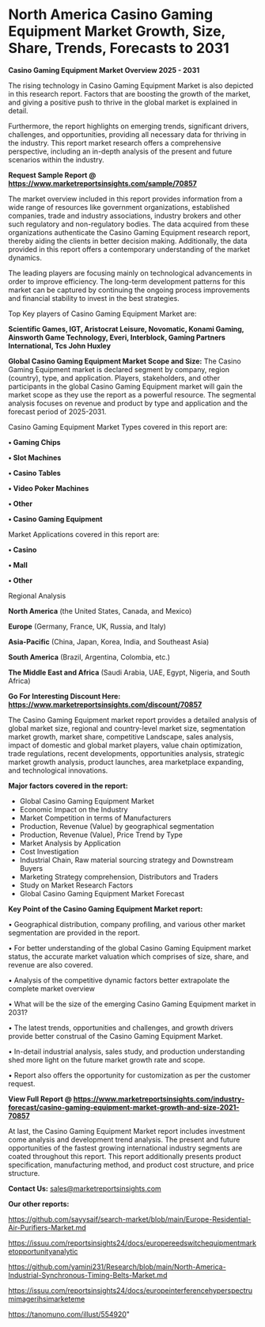 # North America Casino Gaming Equipment Market Growth, Size, Share, Trends, Forecasts to 2031

<Strong> Casino Gaming Equipment Market Overview 2025 - 2031</strong>

The rising technology in Casino Gaming Equipment Market is also depicted in this research report. Factors that are boosting the growth of the market, and giving a positive push to thrive in the global market is explained in detail.

Furthermore, the report highlights on emerging trends, significant drivers, challenges, and opportunities, providing all necessary data for thriving in the industry. This report market research offers a comprehensive perspective, including an in-depth analysis of the present and future scenarios within the industry.

<strong>Request Sample Report @ <a href=https://www.marketreportsinsights.com/sample/70857>https://www.marketreportsinsights.com/sample/70857</a></strong>

The market overview included in this report provides information from a wide range of resources like government organizations, established companies, trade and industry associations, industry brokers and other such regulatory and non-regulatory bodies. The data acquired from these organizations authenticate the Casino Gaming Equipment research report, thereby aiding the clients in better decision making. Additionally, the data provided in this report offers a contemporary understanding of the market dynamics.

The leading players are focusing mainly on technological advancements in order to improve efficiency. The long-term development patterns for this market can be captured by continuing the ongoing process improvements and financial stability to invest in the best strategies.

Top Key players of Casino Gaming Equipment Market are:

<strong>Scientific Games, IGT, Aristocrat Leisure, Novomatic, Konami Gaming, Ainsworth Game Technology, Everi, Interblock, Gaming Partners International, Tcs John Huxley</strong>

<strong><b>Global Casino Gaming Equipment Market Scope and Size:</b></strong>
The Casino Gaming Equipment market is declared segment by company, region (country), type, and application. Players, stakeholders, and other participants in the global Casino Gaming Equipment market will gain the market scope as they use the report as a powerful resource. The segmental analysis focuses on revenue and product by type and application and the forecast period of 2025-2031.

Casino Gaming Equipment Market Types covered in this report are:

<strong>• Gaming Chips

• Slot Machines

• Casino Tables

• Video Poker Machines

• Other

• Casino Gaming Equipment</strong>

Market Applications covered in this report are:

<strong>• Casino

• Mall

• Other</strong> 

Regional Analysis

<strong>North America</strong> (the United States, Canada, and Mexico)

<strong>Europe</strong> (Germany, France, UK, Russia, and Italy)

<strong>Asia-Pacific</strong> (China, Japan, Korea, India, and Southeast Asia)

<strong>South America</strong> (Brazil, Argentina, Colombia, etc.)

<strong>The Middle East and Africa</strong> (Saudi Arabia, UAE, Egypt, Nigeria, and South Africa)

<strong>Go For Interesting Discount Here: <a href=https://www.marketreportsinsights.com/discount/70857>https://www.marketreportsinsights.com/discount/70857</a></strong>

The Casino Gaming Equipment market report provides a detailed analysis of global market size, regional and country-level market size, segmentation market growth, market share, competitive Landscape, sales analysis, impact of domestic and global market players, value chain optimization, trade regulations, recent developments, opportunities analysis, strategic market growth analysis, product launches, area marketplace expanding, and technological innovations.

<strong><b>Major factors covered in the report:</b></strong>
<ul>
  <li>Global Casino Gaming Equipment Market </li>
  <li>Economic Impact on the Industry</li>
  <li>Market Competition in terms of Manufacturers</li>
  <li>Production, Revenue (Value) by geographical segmentation</li>
  <li>Production, Revenue (Value), Price Trend by Type</li>
  <li>Market Analysis by Application</li>
  <li>Cost Investigation</li>
  <li>Industrial Chain, Raw material sourcing strategy and Downstream Buyers</li>
  <li>Marketing Strategy comprehension, Distributors and Traders</li>
  <li>Study on Market Research Factors</li>
  <li>Global Casino Gaming Equipment Market Forecast</li>
</ul>

<strong><b>Key Point of the Casino Gaming Equipment Market report:</b></strong>

• Geographical distribution, company profiling, and various other market segmentation are provided in the report.

• For better understanding of the global Casino Gaming Equipment market status, the accurate market valuation which comprises of size, share, and revenue are also covered.

• Analysis of the competitive dynamic factors better extrapolate the complete market overview

• What will be the size of the emerging Casino Gaming Equipment market in 2031?

• The latest trends, opportunities and challenges, and growth drivers provide better construal of the Casino Gaming Equipment Market.

• In-detail industrial analysis, sales study, and production understanding shed more light on the future market growth rate and scope.

• Report also offers the opportunity for customization as per the customer request.

<strong><b>View Full Report @ <a href=https://www.marketreportsinsights.com/industry-forecast/casino-gaming-equipment-market-growth-and-size-2021-70857>https://www.marketreportsinsights.com/industry-forecast/casino-gaming-equipment-market-growth-and-size-2021-70857</a></b></strong>


At last, the Casino Gaming Equipment Market report includes investment come analysis and development trend analysis. The present and future opportunities of the fastest growing international industry segments are coated throughout this report. This report additionally presents product specification, manufacturing method, and product cost structure, and price structure.

<strong>Contact Us:</strong>
sales@marketreportsinsights.com

<strong>Our other reports:</strong>

<a href=https://github.com/sayysaif/search-market/blob/main/Europe-Residential-Air-Purifiers-Market.md>https://github.com/sayysaif/search-market/blob/main/Europe-Residential-Air-Purifiers-Market.md</a>

<a href=https://issuu.com/reportsinsights24/docs/europereedswitchequipmentmarketopportunityanalytic>https://issuu.com/reportsinsights24/docs/europereedswitchequipmentmarketopportunityanalytic</a>

<a href=https://github.com/yamini231/Research/blob/main/North-America-Industrial-Synchronous-Timing-Belts-Market.md>https://github.com/yamini231/Research/blob/main/North-America-Industrial-Synchronous-Timing-Belts-Market.md</a>

<a href=https://issuu.com/reportsinsights24/docs/europeinterferencehyperspectrumimagerihsimarketeme>https://issuu.com/reportsinsights24/docs/europeinterferencehyperspectrumimagerihsimarketeme</a>

<a href=https://tanomuno.com/illust/554920>https://tanomuno.com/illust/554920</a>"
